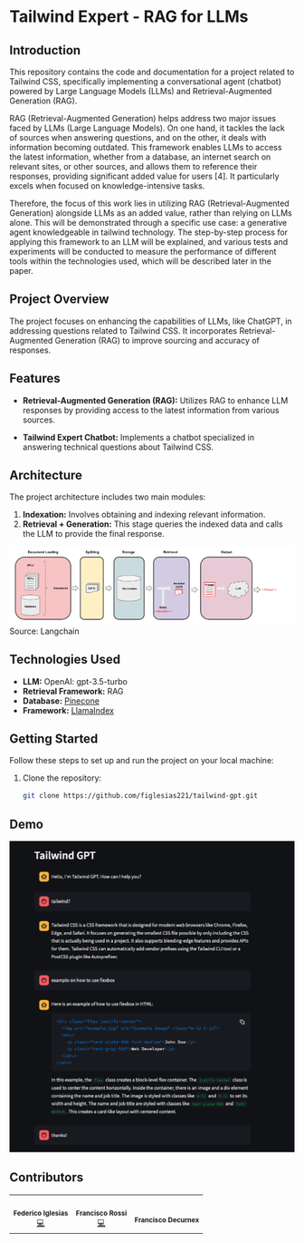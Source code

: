 # Tailwind Expert - RAG for LLMs

## Introduction

This repository contains the code and documentation for a project related to Tailwind CSS, specifically implementing a conversational agent (chatbot) powered by Large Language Models (LLMs) and Retrieval-Augmented Generation (RAG).

RAG (Retrieval-Augmented Generation) helps address two major issues faced by LLMs (Large Language Models). On one hand, it tackles the lack of sources when answering questions, and on the other, it deals with information becoming outdated. This framework enables LLMs to access the latest information, whether from a database, an internet search on relevant sites, or other sources, and allows them to reference their responses, providing significant added value for users [4]. It particularly excels when focused on knowledge-intensive tasks.

Therefore, the focus of this work lies in utilizing RAG (Retrieval-Augmented Generation) alongside LLMs as an added value, rather than relying on LLMs alone. This will be demonstrated through a specific use case: a generative agent knowledgeable in tailwind technology. The step-by-step process for applying this framework to an LLM will be explained, and various tests and experiments will be conducted to measure the performance of different tools within the technologies used, which will be described later in the paper.

## Project Overview

The project focuses on enhancing the capabilities of LLMs, like ChatGPT, in addressing questions related to Tailwind CSS. It incorporates Retrieval-Augmented Generation (RAG) to improve sourcing and accuracy of responses.

## Features

- **Retrieval-Augmented Generation (RAG):** Utilizes RAG to enhance LLM responses by providing access to the latest information from various sources.

- **Tailwind Expert Chatbot:** Implements a chatbot specialized in answering technical questions about Tailwind CSS.

## Architecture

The project architecture includes two main modules:

1. **Indexation:** Involves obtaining and indexing relevant information.
2. **Retrieval + Generation:** This stage queries the indexed data and calls the LLM to provide the final response.

![Architecture Diagram](arch.png)
Source: Langchain

## Technologies Used

- **LLM:** OpenAI: gpt-3.5-turbo
- **Retrieval Framework:** RAG
- **Database:** [Pinecone](https://www.pinecone.io/)
- **Framework:** [LlamaIndex](https://www.llamaindex.ai/)

## Getting Started

Follow these steps to set up and run the project on your local machine:

1. Clone the repository:
   ```bash
   git clone https://github.com/figlesias221/tailwind-gpt.git
   ```

## Demo

![Demo Diagram](demo.png)

## Contributors

<!-- ALL-CONTRIBUTORS-LIST:START - Do not remove or modify this section -->
<!-- prettier-ignore-start -->
<!-- markdownlint-disable -->
<table>
  <tr>
    <td align="center"><img src="https://avatars.githubusercontent.com/figlesias221?v=4?s=64" width="64px;" alt=""/><br /><sub><b>Federico Iglesias</b></sub></a><br /><a href="https://github.com/figlesias221/tailwind-gpt/commits?author=figlesias221" title="Code">💻</a></td>
    <td align="center"><img src="https://avatars.githubusercontent.com/FranRossi?v=4?s=64" width="64px;" alt=""/><br /><sub><b>Francisco Rossi</b></sub></a><br /><a href="https://github.com/figlesias221/tailwind-gpt/commits?author=FranRossi" title="Code">💻</a></td>
        <td align="center"><img src="https://avatars.githubusercontent.com/frandecu?v=4?s=64" width="64px;" alt=""/><br /><sub><b>Francisco Decurnex</b></sub></a></td>

  </tr>
